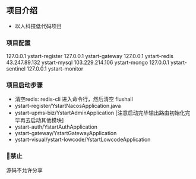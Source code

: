 ## 项目介绍
- 以人科技低代码项目

### 项目配置
127.0.0.1 ystart-register
127.0.0.1 ystart-gateway
127.0.0.1 ystart-redis
43.247.89.132 ystart-mysql
103.229.214.106  ystart-mongo
127.0.0.1 ystart-sentinel
127.0.0.1 ystart-monitor

### 项目启动步骤
- 清空redis: redis-cli 进入命令行，然后清空 flushall
- ystart-register/YstartNacosApplication.java
- ystart-upms-biz/YstartAdminApplication   [注意启动完毕输出路由初始化完毕再去启动其他模块]
- ystart-auth/YstartAuthApplication
- ystart-gateway/YstartGatewayApplication
- ystart-visual/ystart-lowcode/YstartLowcodeApplication

### 🚫禁止
源码不允许分享
